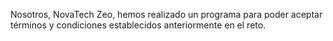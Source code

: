 Nosotros, NovaTech Zeo, hemos realizado un programa para poder aceptar términos y condiciones establecidos anteriormente en el reto. 
